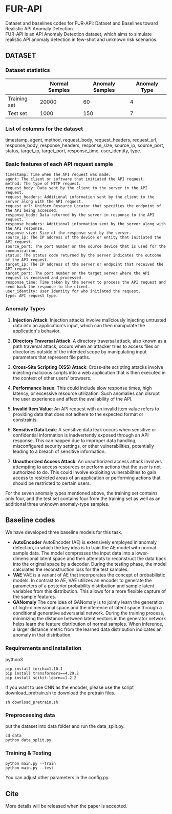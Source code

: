 # FUR-API
Dataset and baselines codes for FUR-API: Dataset and Baselines toward Realistic API Anomaly Detection.   
FUR-API is an API Anomaly Detection dataset, which aims to simulate realistic API anomaly detection in few-shot and unknown risk scenarios. 

## DATASET

### Dataset statistics 
|          | Normal Samples | Anomaly Samples | Anomaly Type |
| -------- | -------------- | --------------- | ------------ |
| Training set | 20000 | 60 | 4 |
| Test set | 1000 | 150 | 7 |

### List of columns for the dataset
timestamp,	agent,	method,	request_body,	request_headers,	request_url,	response_body,	response_headers,	response_size,	source_ip,	source_port,	status,	target_ip,	target_port,	response_time,	user_identity, type.

### Basic features of each API request sample
```
timestamp: Time when the API request was made.  
agent: The client or software that initiated the API request.   
method: The type of HTTP request.  
request_body: Data sent by the client to the server in the API request.  
request_headers: Additional information sent by the client to the server along with the API request.  
request_url: Uniform Resource Locator that specifies the endpoint of the API being accessed.  
response_body: Data returned by the server in response to the API request.  
response_headers: Additional information sent by the server along with the API response.  
response_size: Size of the response sent by the server.  
source_ip: The IP address of the device or entity that initiated the API request.  
source_port: The port number on the source device that is used for the communication.   
status: The status code returned by the server indicates the outcome of the API request.  
target_ip: The IP address of the server or endpoint that received the API request.  
target_port: The port number on the target server where the API request is received and processed.  
response_time: Time taken by the server to process the API request and send back the response to the client.
user_identity: User identity for who initiated the request.
type: API request type.
```

### Anomaly Types
1. **Injection Attack**:
   Injection attacks involve maliciously injecting untrusted data into an application's input, which can then manipulate the application's behavior.

2. **Directory Traversal Attack**:
   A directory traversal attack, also known as a path traversal attack, occurs when an attacker tries to access files or directories outside of the intended scope by manipulating input parameters that represent file paths.

3. **Cross-Site Scripting (XSS) Attack**:
   Cross-site scripting attacks involve injecting malicious scripts into a web application that is then executed in the context of other users' browsers.

4. **Performance Issue**:
   This could include slow response times, high latency, or excessive resource utilization. Such anomalies can disrupt the user experience and affect the availability of the API.

5. **Invalid Item Value**:
   An API request with an invalid item value refers to providing data that does not adhere to the expected format or constraints.

6. **Sensitive Data Leak**:
   A sensitive data leak occurs when sensitive or confidential information is inadvertently exposed through an API response. This can happen due to improper data handling, misconfigured security settings, or other vulnerabilities, potentially leading to a breach of sensitive information.

7. **Unauthorized Access Attack**:
   An unauthorized access attack involves attempting to access resources or perform actions that the user is not authorized to do. This could involve exploiting vulnerabilities to gain access to restricted areas of an application or performing actions that should be restricted to certain users.

For the seven anomaly types mentioned above, the training set contains only four, and the test set contains four from the training set as well as an additional three unknown anomaly-type samples.


## Baseline codes

We have developed three baseline models for this task.

* **AutoEncoder** AutoEncoder (AE) is extensively employed in anomaly detection, in which the key idea is to train the AE model with normal sample data.
The model compresses the input data into a lower-dimensional latent space and then attempts to reconstruct the data back into the original space by a decoder. 
During the testing phase, the model calculates the reconstruction loss for the test samples.
* **VAE** VAE is a variant of AE that incorporates the concept of probabilistic models. 
In contrast to AE, VAE utilizes an encoder to generate the parameters of a posterior probability distribution and sample latent variables from this distribution. This allows for a more flexible capture of the sample features.
* **GANomaly** The core idea of GANomaly is to jointly learn the generation of high-dimensional space and the inference of latent space through a conditional generative adversarial network. 
During the training process, minimizing the distance between latent vectors in the generator network helps learn the feature distribution of normal samples. 
When inference, a larger distance metric from the learned data distribution indicates an anomaly in that distribution.

### Requirements and Installation
python3  
```
pip install torch==1.10.1
pip install transformers==4.29.2
pip install scikit-learn==1.2.2
```
If you want to use CNN as the encoder, please use the script download_pretrain.sh to download the pretrain files.
```
sh download_pretrain.sh
```

### Preprocessing data
put the dataset into data folder and run the data_split.py.
```
cd data
python data_split.py
```

### Training & Testing
```
python main.py --train
python main.py --test
```

You can adjust other parameters in the config.py.


## Cite
More details will be released when the paper is accepted.
